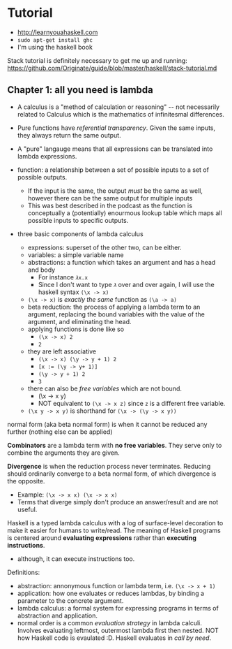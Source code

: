 # Tutorial

- http://learnyouahaskell.com
- `sudo apt-get install ghc`
- I'm using the haskell book

Stack tutorial is definitely necessary to get me up and running:
https://github.com/Originate/guide/blob/master/haskell/stack-tutorial.md

## Chapter 1: all you need is lambda
- A calculus is a "method of calculation or reasoning" -- not necessarily
  related to Calculus which is the mathematics of infinitesmal differences.
- Pure functions have _referential transparency_. Given the same inputs, they
  always return the same output.
- A "pure" langauge means that all expressions can be translated into lambda
  expressions.
- function: a relationship between a set of possible inputs to a set of
  possible outputs.
  - If the input is the same, the output _must_ be the same as well, however
    there can be the same output for multiple inputs
  - This was best described in the podcast as the function is conceptually
    a (potentially) enourmous lookup table which maps all possible inputs to
    specific outputs.

- three basic components of lambda calculus
  - expressions: superset of the other two, can be either.
  - variables: a simple variable name
  - abstractions: a function which takes an argument and has a head and body
    - For instance `𝜆x.x`
    - Since I don't want to type `𝜆` over and over again, I will use the haskell
      syntax `(\x -> x)`
  - `(\x -> x)` is _exactly the same_ function as `(\a -> a)`
  - beta reduction: the process of applying a lambda term to an argument, replacing
    the bound variables with the value of the argument, and eliminating the head.
  - applying functions is done like so
    - `(\x -> x) 2`
    - `2`
  - they are left associative
    - `(\x -> x) (\y -> y + 1) 2`
    - `[x := (\y -> y+ 1)]`
    - `(\y -> y + 1) 2`
    - `3`
  - there can also be _free variables_ which are not bound.
    - (\x -> x y)
    - NOT equivalent to `(\x -> x z)` since `z` is a different free variable.
  - `(\x y -> x y)` is shorthand for `(\x -> (\y -> x y))`

normal form (aka beta normal form) is when it cannot be reduced any further
(nothing else can be applied)

**Combinators** are a lambda term with **no free variables**. They serve only
to combine the arguments they are given.

**Divergence** is when the reduction process never terminates. Reducing should
ordinarily converge to a beta normal form, of which divergence is the opposite.
- Example: `(\x -> x x) (\x -> x x)`
- Terms that diverge simply don't produce an answer/result and are not useful.

Haskell is a typed lambda calculus with a log of surface-level decoration to
make it easier for humans to write/read. The meaning of Haskell programs
is centered around **evaluating expressions** rather than **executing
instructions**.
 - although, it can execute instructions too.


Definitions:
- abstraction: annonymous function or lambda term, i.e. `(\x -> x + 1)`
- application: how one evaluates or reduces lambdas, by binding a parameter to
  the concrete argument.
- lambda calculus: a formal system for expressing programs in terms of
  abstraction and application.
- normal order is a common _evaluation strategy_ in lambda calculi. Involves
  evaluating leftmost, outermost lambda first then nested. NOT how Haskell code
  is evaulated :D. Haskell evaluates in _call by need_.


